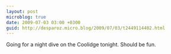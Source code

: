 ```yaml
---
layout: post
microblog: true
date: 2009-07-03 03:00 +0300
guid: http://desparoz.micro.blog/2009/07/03/t2449114402.html
---
```

Going for a night dive on the Coolidge tonight. Should be fun.
